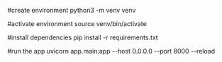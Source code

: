 #create environment
python3 -m venv venv

#activate environment
source venv/bin/activate

#install dependencies
pip install -r requirements.txt

#run the app
uvicorn app.main:app --host 0.0.0.0 --port 8000 --reload
